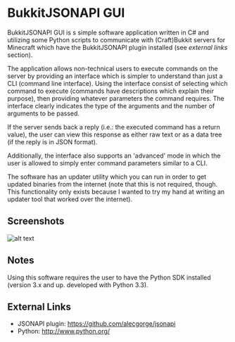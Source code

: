 BukkitJSONAPI GUI
================================

BukkitJSONAPI GUI is s simple software application written in C# and utilizing some Python scripts to communicate with (Craft)Bukkit servers for Minecraft which have the BukkitJSONAPI plugin installed (see *external links* section).

The application allows non-technical users to execute commands on the server by providing an interface which is simpler to understand than just a CLI (command line interface). Using the interface consist of selecting which command to execute (commands have descriptions which explain their purpose), then providing whatever parameters the command requires. The interface clearly indicates the type of the arguments and the number of arguments to be passed.

If the server sends back a reply (i.e.: the executed command has a return value), the user can view this response as either raw text or as a data tree (if the reply is in JSON format).

Additionally, the interface also supports an 'advanced' mode in which the user is allowed to simply enter command parameters similar to a CLI.

The software has an updater utility which you can run in order to get updated binaries from the internet (note that this is not required, though. This functionality only exists because I wanted to try my hand at writing an updater tool that worked over the internet).

Screenshots
--------------------------------

![alt text][screenshot0]

Notes
--------------------------------

Using this software requires the user to have the Python SDK installed (version 3.x and up. developed with Python 3.3).

External Links
--------------------------------

* JSONAPI plugin: https://github.com/alecgorge/jsonapi
* Python: http://www.python.org/

[screenshot0]: http://i.imgur.com/imSFnur.png "Screenshot 0"